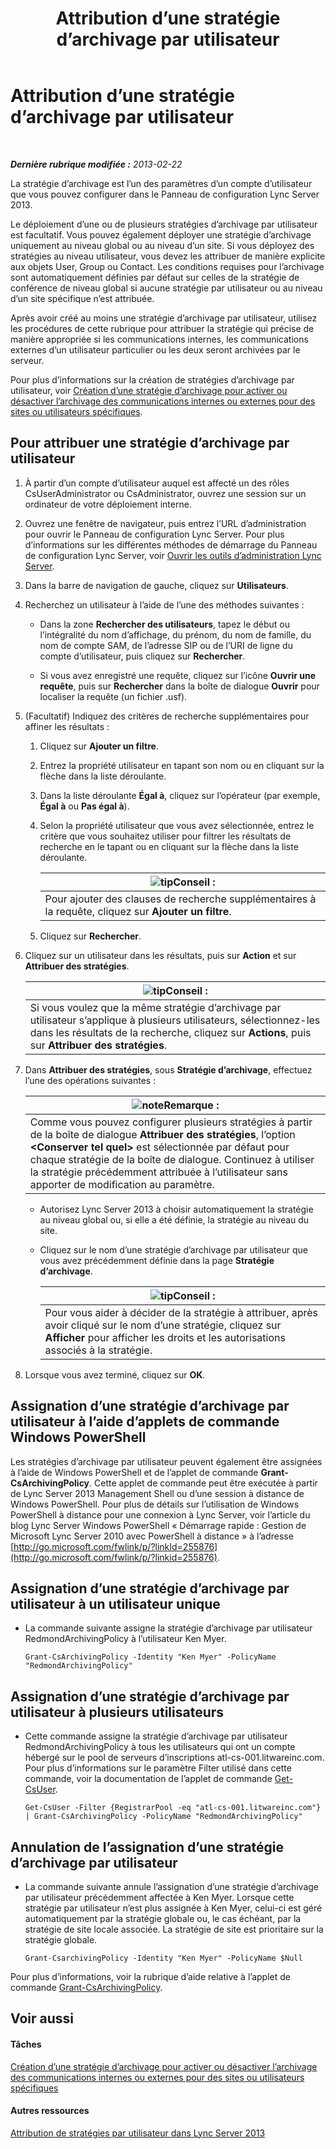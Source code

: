﻿---
title: Attribution d’une stratégie d’archivage par utilisateur
TOCTitle: Attribution d’une stratégie d’archivage par utilisateur
ms:assetid: a12ca483-b235-460f-b3fe-130fb3087264
ms:mtpsurl: https://technet.microsoft.com/fr-fr/library/Gg182560(v=OCS.15)
ms:contentKeyID: 49298358
ms.date: 05/20/2016
mtps_version: v=OCS.15
ms.translationtype: HT
---

# Attribution d’une stratégie d’archivage par utilisateur

 

_**Dernière rubrique modifiée :** 2013-02-22_

La stratégie d’archivage est l’un des paramètres d’un compte d’utilisateur que vous pouvez configurer dans le Panneau de configuration Lync Server 2013.

Le déploiement d’une ou de plusieurs stratégies d’archivage par utilisateur est facultatif. Vous pouvez également déployer une stratégie d’archivage uniquement au niveau global ou au niveau d’un site. Si vous déployez des stratégies au niveau utilisateur, vous devez les attribuer de manière explicite aux objets User, Group ou Contact. Les conditions requises pour l’archivage sont automatiquement définies par défaut sur celles de la stratégie de conférence de niveau global si aucune stratégie par utilisateur ou au niveau d’un site spécifique n’est attribuée.

Après avoir créé au moins une stratégie d’archivage par utilisateur, utilisez les procédures de cette rubrique pour attribuer la stratégie qui précise de manière appropriée si les communications internes, les communications externes d’un utilisateur particulier ou les deux seront archivées par le serveur.

Pour plus d’informations sur la création de stratégies d’archivage par utilisateur, voir [Création d’une stratégie d’archivage pour activer ou désactiver l’archivage des communications internes ou externes pour des sites ou utilisateurs spécifiques](lync-server-2013-creating-an-archiving-policy-to-enable-or-disable-archiving-of-internal-or-external-communications-for-specific-sites-or-users.md).

## Pour attribuer une stratégie d’archivage par utilisateur

1.  À partir d’un compte d’utilisateur auquel est affecté un des rôles CsUserAdministrator ou CsAdministrator, ouvrez une session sur un ordinateur de votre déploiement interne.

2.  Ouvrez une fenêtre de navigateur, puis entrez l’URL d’administration pour ouvrir le Panneau de configuration Lync Server. Pour plus d’informations sur les différentes méthodes de démarrage du Panneau de configuration Lync Server, voir [Ouvrir les outils d’administration Lync Server](lync-server-2013-open-lync-server-administrative-tools.md).

3.  Dans la barre de navigation de gauche, cliquez sur **Utilisateurs**.

4.  Recherchez un utilisateur à l’aide de l’une des méthodes suivantes :
    
      - Dans la zone **Rechercher des utilisateurs**, tapez le début ou l’intégralité du nom d’affichage, du prénom, du nom de famille, du nom de compte SAM, de l’adresse SIP ou de l’URI de ligne du compte d’utilisateur, puis cliquez sur **Rechercher**.
    
      - Si vous avez enregistré une requête, cliquez sur l’icône **Ouvrir une requête**, puis sur **Rechercher** dans la boîte de dialogue **Ouvrir** pour localiser la requête (un fichier .usf).

5.  (Facultatif) Indiquez des critères de recherche supplémentaires pour affiner les résultats :
    
    1.  Cliquez sur **Ajouter un filtre**.
    
    2.  Entrez la propriété utilisateur en tapant son nom ou en cliquant sur la flèche dans la liste déroulante.
    
    3.  Dans la liste déroulante **Égal à**, cliquez sur l’opérateur (par exemple, **Égal à** ou **Pas égal à**).
    
    4.  Selon la propriété utilisateur que vous avez sélectionnée, entrez le critère que vous souhaitez utiliser pour filtrer les résultats de recherche en le tapant ou en cliquant sur la flèche dans la liste déroulante.
        
        <table>
        <thead>
        <tr class="header">
        <th><img src="images/JJ205025.tip(OCS.15).gif" title="tip" alt="tip" />Conseil :</th>
        </tr>
        </thead>
        <tbody>
        <tr class="odd">
        <td>Pour ajouter des clauses de recherche supplémentaires à la requête, cliquez sur <strong>Ajouter un filtre</strong>.</td>
        </tr>
        </tbody>
        </table>
    
    5.  Cliquez sur **Rechercher**.

6.  Cliquez sur un utilisateur dans les résultats, puis sur **Action** et sur **Attribuer des stratégies**.
    
    <table>
    <thead>
    <tr class="header">
    <th><img src="images/JJ205025.tip(OCS.15).gif" title="tip" alt="tip" />Conseil :</th>
    </tr>
    </thead>
    <tbody>
    <tr class="odd">
    <td>Si vous voulez que la même stratégie d’archivage par utilisateur s’applique à plusieurs utilisateurs, sélectionnez-les dans les résultats de la recherche, cliquez sur <strong>Actions</strong>, puis sur <strong>Attribuer des stratégies</strong>.</td>
    </tr>
    </tbody>
    </table>


7.  Dans **Attribuer des stratégies**, sous **Stratégie d’archivage**, effectuez l’une des opérations suivantes :
    
    <table>
    <thead>
    <tr class="header">
    <th><img src="images/Gg398920.note(OCS.15).gif" title="note" alt="note" />Remarque :</th>
    </tr>
    </thead>
    <tbody>
    <tr class="odd">
    <td>Comme vous pouvez configurer plusieurs stratégies à partir de la boîte de dialogue <strong>Attribuer des stratégies</strong>, l’option <strong>&lt;Conserver tel quel&gt;</strong> est sélectionnée par défaut pour chaque stratégie de la boîte de dialogue. Continuez à utiliser la stratégie précédemment attribuée à l’utilisateur sans apporter de modification au paramètre.</td>
    </tr>
    </tbody>
    </table>
    
      - Autorisez Lync Server 2013 à choisir automatiquement la stratégie au niveau global ou, si elle a été définie, la stratégie au niveau du site.
    
      - Cliquez sur le nom d’une stratégie d’archivage par utilisateur que vous avez précédemment définie dans la page **Stratégie d’archivage**.
        
        <table>
        <thead>
        <tr class="header">
        <th><img src="images/JJ205025.tip(OCS.15).gif" title="tip" alt="tip" />Conseil :</th>
        </tr>
        </thead>
        <tbody>
        <tr class="odd">
        <td>Pour vous aider à décider de la stratégie à attribuer, après avoir cliqué sur le nom d’une stratégie, cliquez sur <strong>Afficher</strong> pour afficher les droits et les autorisations associés à la stratégie.</td>
        </tr>
        </tbody>
        </table>


8.  Lorsque vous avez terminé, cliquez sur **OK**.

## Assignation d’une stratégie d’archivage par utilisateur à l’aide d’applets de commande Windows PowerShell

Les stratégies d’archivage par utilisateur peuvent également être assignées à l’aide de Windows PowerShell et de l’applet de commande **Grant-CsArchivingPolicy**. Cette applet de commande peut être exécutée à partir de Lync Server 2013 Management Shell ou d’une session à distance de Windows PowerShell. Pour plus de détails sur l’utilisation de Windows PowerShell à distance pour une connexion à Lync Server, voir l’article du blog Lync Server Windows PowerShell « Démarrage rapide : Gestion de Microsoft Lync Server 2010 avec PowerShell à distance » à l’adresse [http://go.microsoft.com/fwlink/p/?linkId=255876](http://go.microsoft.com/fwlink/p/?linkid=255876).

## Assignation d’une stratégie d’archivage par utilisateur à un utilisateur unique

  - La commande suivante assigne la stratégie d’archivage par utilisateur RedmondArchivingPolicy à l’utilisateur Ken Myer.
    
        Grant-CsArchivingPolicy -Identity "Ken Myer" -PolicyName "RedmondArchivingPolicy"

## Assignation d’une stratégie d’archivage par utilisateur à plusieurs utilisateurs

  - Cette commande assigne la stratégie d’archivage par utilisateur RedmondArchivingPolicy à tous les utilisateurs qui ont un compte hébergé sur le pool de serveurs d’inscriptions atl-cs-001.litwareinc.com. Pour plus d’informations sur le paramètre Filter utilisé dans cette commande, voir la documentation de l’applet de commande [Get-CsUser](https://docs.microsoft.com/en-us/powershell/module/skype/Get-CsUser).
    
        Get-CsUser -Filter {RegistrarPool -eq "atl-cs-001.litwareinc.com"} | Grant-CsArchivingPolicy -PolicyName "RedmondArchivingPolicy"

## Annulation de l’assignation d’une stratégie d’archivage par utilisateur

  - La commande suivante annule l’assignation d’une stratégie d’archivage par utilisateur précédemment affectée à Ken Myer. Lorsque cette stratégie par utilisateur n’est plus assignée à Ken Myer, celui-ci est géré automatiquement par la stratégie globale ou, le cas échéant, par la stratégie de site locale associée. La stratégie de site est prioritaire sur la stratégie globale.
    
        Grant-CsarchivingPolicy -Identity "Ken Myer" -PolicyName $Null

Pour plus d’informations, voir la rubrique d’aide relative à l’applet de commande [Grant-CsArchivingPolicy](grant-csarchivingpolicy.md).

## Voir aussi

#### Tâches

[Création d’une stratégie d’archivage pour activer ou désactiver l’archivage des communications internes ou externes pour des sites ou utilisateurs spécifiques](lync-server-2013-creating-an-archiving-policy-to-enable-or-disable-archiving-of-internal-or-external-communications-for-specific-sites-or-users.md)  

#### Autres ressources

[Attribution de stratégies par utilisateur dans Lync Server 2013](lync-server-2013-assigning-per-user-policies.md)


